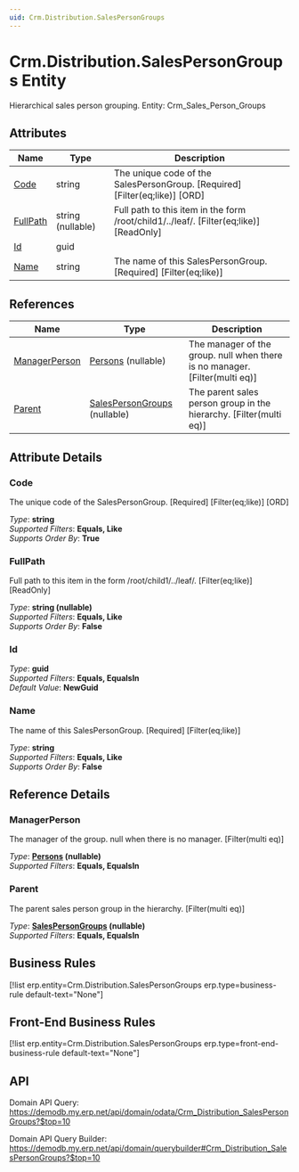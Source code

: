 ```yaml
---
uid: Crm.Distribution.SalesPersonGroups
---
```

# Crm.Distribution.SalesPersonGroups Entity

Hierarchical sales person grouping. Entity: Crm_Sales_Person_Groups

## Attributes

| Name | Type | Description |
| ---- | ---- | --- |
| [Code](Crm.Distribution.SalesPersonGroups.md#code) | string | The unique code of the SalesPersonGroup. [Required] [Filter(eq;like)] [ORD] 
| [FullPath](Crm.Distribution.SalesPersonGroups.md#fullpath) | string (nullable) | Full path to this item in the form /root/child1/../leaf/. [Filter(eq;like)] [ReadOnly] 
| [Id](Crm.Distribution.SalesPersonGroups.md#id) | guid |  
| [Name](Crm.Distribution.SalesPersonGroups.md#name) | string | The name of this SalesPersonGroup. [Required] [Filter(eq;like)] 

## References

| Name | Type | Description |
| ---- | ---- | --- |
| [ManagerPerson](Crm.Distribution.SalesPersonGroups.md#managerperson) | [Persons](General.Contacts.Persons.md) (nullable) | The manager of the group. null when there is no manager. [Filter(multi eq)] |
| [Parent](Crm.Distribution.SalesPersonGroups.md#parent) | [SalesPersonGroups](Crm.Distribution.SalesPersonGroups.md) (nullable) | The parent sales person group in the hierarchy. [Filter(multi eq)] |


## Attribute Details

### Code

The unique code of the SalesPersonGroup. [Required] [Filter(eq;like)] [ORD]

_Type_: **string**  
_Supported Filters_: **Equals, Like**  
_Supports Order By_: **True**  

### FullPath

Full path to this item in the form /root/child1/../leaf/. [Filter(eq;like)] [ReadOnly]

_Type_: **string (nullable)**  
_Supported Filters_: **Equals, Like**  
_Supports Order By_: **False**  

### Id

_Type_: **guid**  
_Supported Filters_: **Equals, EqualsIn**  
_Default Value_: **NewGuid**  

### Name

The name of this SalesPersonGroup. [Required] [Filter(eq;like)]

_Type_: **string**  
_Supported Filters_: **Equals, Like**  
_Supports Order By_: **False**  


## Reference Details

### ManagerPerson

The manager of the group. null when there is no manager. [Filter(multi eq)]

_Type_: **[Persons](General.Contacts.Persons.md) (nullable)**  
_Supported Filters_: **Equals, EqualsIn**  

### Parent

The parent sales person group in the hierarchy. [Filter(multi eq)]

_Type_: **[SalesPersonGroups](Crm.Distribution.SalesPersonGroups.md) (nullable)**  
_Supported Filters_: **Equals, EqualsIn**  



## Business Rules

[!list erp.entity=Crm.Distribution.SalesPersonGroups erp.type=business-rule default-text="None"]

## Front-End Business Rules

[!list erp.entity=Crm.Distribution.SalesPersonGroups erp.type=front-end-business-rule default-text="None"]

## API

Domain API Query:
<https://demodb.my.erp.net/api/domain/odata/Crm_Distribution_SalesPersonGroups?$top=10>

Domain API Query Builder:
<https://demodb.my.erp.net/api/domain/querybuilder#Crm_Distribution_SalesPersonGroups?$top=10>

